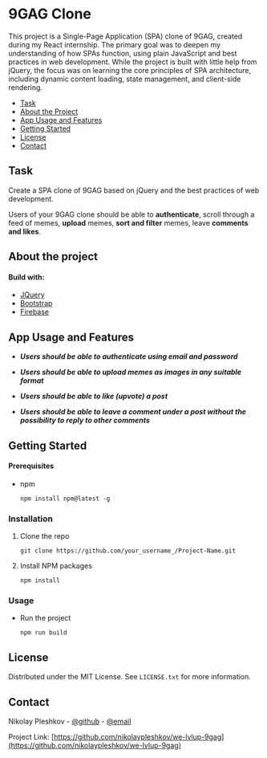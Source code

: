 # 9GAG Clone
This project is a Single-Page Application (SPA) clone of 9GAG, created during my React internship. The primary goal was to deepen my understanding of how SPAs function, using plain JavaScript and best practices in web development. While the project is built with little help from jQuery, the focus was on learning the core principles of SPA architecture, including dynamic content loading, state management, and client-side rendering.

* [Task](#task)
* [About the Project](#about-the-project)
* [App Usage and Features](#app-usage-and-features)
* [Getting Started](#getting-started)
* [License](#license)
* [Contact](#contact)

## Task

Create a SPA clone of 9GAG based on jQuery and the best practices of web development.

Users of your 9GAG clone should be able to **authenticate**, scroll through a feed of memes, **upload** memes, **sort and filter** memes, leave **comments and likes**.

## About the project
#### Build with:
-   [JQuery](https://jquery.com/)
-   [Bootstrap](https://getbootstrap.com/)
-   [Firebase](https://firebase.google.com)
## App Usage and Features
* ***Users should be able to authenticate using email and password***

* ***Users should be able to upload memes as images in any suitable format***
* ***Users should be able to like (upvote) a post***
* ***Users should be able to leave a comment under a post without the possibility to reply to other comments***

## Getting Started
#### Prerequisites
* npm 
	 ```
	npm install npm@latest -g
	```

### Installation
1. Clone the repo
	```
	git clone https://github.com/your_username_/Project-Name.git
	```
2. Install NPM packages
	```
	npm install
	```
### Usage
* Run the project
	```
	npm run build
	```
## License
Distributed under the MIT License. See  `LICENSE.txt`  for more information.

## Contact

Nikolay Pleshkov -  [@github](https://github.com/nikolaypleshkov)  -  [@email](mailto:pleshkovn1kk@gmail.com)

Project Link:  [https://github.com/nikolaypleshkov/we-lvlup-9gag](https://github.com/nikolaypleshkov/we-lvlup-9gag)
